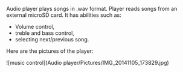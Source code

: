 Audio player plays songs in .wav format. Player reads songs from an external microSD card. It has abilities such as:

- Volume control,
- treble and bass control,
- selecting next/previous song.


Here are the pictures of the player:

![music control](Audio player/Pictures/IMG_20141105_173829.jpg)

